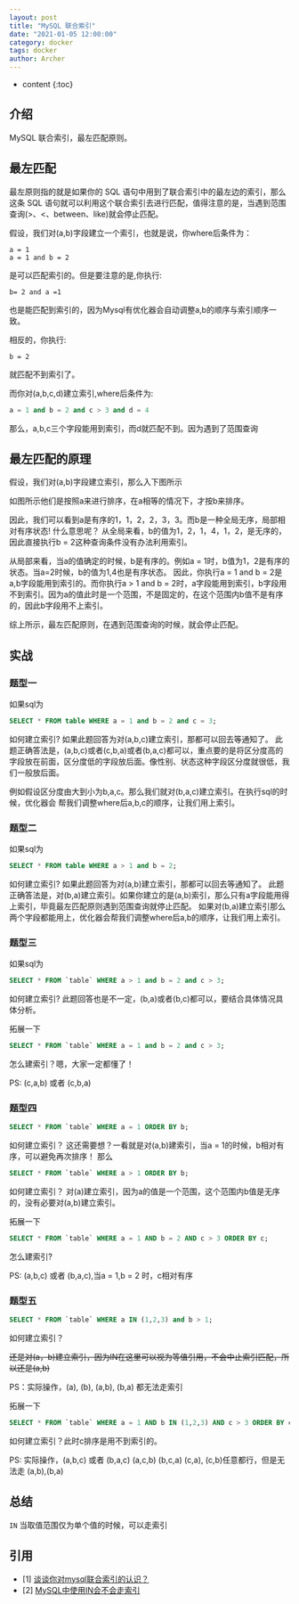 ```yaml
---
layout: post
title: "MySQL 联合索引"
date: "2021-01-05 12:00:00"
category: docker
tags: docker
author: Archer
---
```

* content
{:toc}

## 介绍

MySQL 联合索引，最左匹配原则。




## 最左匹配

最左原则指的就是如果你的 SQL 语句中用到了联合索引中的最左边的索引，那么这条 SQL 语句就可以利用这个联合索引去进行匹配，值得注意的是，当遇到范围查询(>、<、between、like)就会停止匹配。

假设，我们对(a,b)字段建立一个索引，也就是说，你where后条件为：

```text
a = 1
a = 1 and b = 2
```

是可以匹配索引的。但是要注意的是,你执行:

```text
b= 2 and a =1
```

也是能匹配到索引的，因为Mysql有优化器会自动调整a,b的顺序与索引顺序一致。

相反的，你执行:

```text
b = 2
```

就匹配不到索引了。

而你对(a,b,c,d)建立索引,where后条件为:

```sql
a = 1 and b = 2 and c > 3 and d = 4 
```

那么，a,b,c三个字段能用到索引，而d就匹配不到。因为遇到了范围查询

## 最左匹配的原理

假设，我们对(a,b)字段建立索引，那么入下图所示

如图所示他们是按照a来进行排序，在a相等的情况下，才按b来排序。

因此，我们可以看到a是有序的1，1，2，2，3，3。而b是一种全局无序，局部相对有序状态!
什么意思呢？
从全局来看，b的值为1，2，1，4，1，2，是无序的，因此直接执行b = 2这种查询条件没有办法利用索引。

从局部来看，当a的值确定的时候，b是有序的。例如a = 1时，b值为1，2是有序的状态。当a=2时候，b的值为1,4也是有序状态。
因此，你执行a = 1 and b = 2是a,b字段能用到索引的。而你执行a > 1 and b = 2时，a字段能用到索引，b字段用不到索引。因为a的值此时是一个范围，不是固定的，在这个范围内b值不是有序的，因此b字段用不上索引。

综上所示，最左匹配原则，在遇到范围查询的时候，就会停止匹配。

## 实战

### 题型一

如果sql为

```sql
SELECT * FROM table WHERE a = 1 and b = 2 and c = 3; 
```

如何建立索引?
如果此题回答为对(a,b,c)建立索引，那都可以回去等通知了。
此题正确答法是，(a,b,c)或者(c,b,a)或者(b,a,c)都可以，重点要的是将区分度高的字段放在前面，区分度低的字段放后面。像性别、状态这种字段区分度就很低，我们一般放后面。

例如假设区分度由大到小为b,a,c。那么我们就对(b,a,c)建立索引。在执行sql的时候，优化器会 帮我们调整where后a,b,c的顺序，让我们用上索引。

### 题型二

如果sql为

```sql
SELECT * FROM table WHERE a > 1 and b = 2; 
```

如何建立索引?
如果此题回答为对(a,b)建立索引，那都可以回去等通知了。
此题正确答法是，对(b,a)建立索引。如果你建立的是(a,b)索引，那么只有a字段能用得上索引，毕竟最左匹配原则遇到范围查询就停止匹配。
如果对(b,a)建立索引那么两个字段都能用上，优化器会帮我们调整where后a,b的顺序，让我们用上索引。

### 题型三

如果sql为

```sql
SELECT * FROM `table` WHERE a > 1 and b = 2 and c > 3; 
```

如何建立索引?
此题回答也是不一定，(b,a)或者(b,c)都可以，要结合具体情况具体分析。

拓展一下

```sql
SELECT * FROM `table` WHERE a = 1 and b = 2 and c > 3; 
```

怎么建索引？嗯，大家一定都懂了！

PS: (c,a,b) 或者 (c,b,a)

### 题型四

```sql
SELECT * FROM `table` WHERE a = 1 ORDER BY b;
```

如何建立索引？
这还需要想？一看就是对(a,b)建索引，当a = 1的时候，b相对有序，可以避免再次排序！
那么

```sql
SELECT * FROM `table` WHERE a > 1 ORDER BY b; 
```

如何建立索引？
对(a)建立索引，因为a的值是一个范围，这个范围内b值是无序的，没有必要对(a,b)建立索引。

拓展一下

```sql
SELECT * FROM `table` WHERE a = 1 AND b = 2 AND c > 3 ORDER BY c;
```

怎么建索引?

PS: (a,b,c) 或者 (b,a,c),当a = 1,b = 2 时，c相对有序

### 题型五

```sql
SELECT * FROM `table` WHERE a IN (1,2,3) and b > 1; 
```

如何建立索引？

~~还是对(a，b)建立索引，因为IN在这里可以视为等值引用，不会中止索引匹配，所以还是(a,b)~~

PS：实际操作，(a), (b), (a,b), (b,a) 都无法走索引

拓展一下

```sql
SELECT * FROM `table` WHERE a = 1 AND b IN (1,2,3) AND c > 3 ORDER BY c;
```

如何建立索引？此时c排序是用不到索引的。

PS: 实际操作，(a,b,c) 或者 (b,a,c) (a,c,b) (b,c,a) (c,a), (c,b)任意都行，但是无法走 (a,b),(b,a)

## 总结

`IN` 当取值范围仅为单个值的时候，可以走索引

## 引用

* [1] [谈谈你对mysql联合索引的认识？](https://www.cnblogs.com/rjzheng/p/12557314.html)
* [2] [MySQL中使用IN会不会走索引](https://my.oschina.net/u/4382322/blog/4455251)
